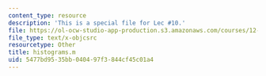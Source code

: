 ```yaml
---
content_type: resource
description: 'This is a special file for Lec #10.'
file: https://ol-ocw-studio-app-production.s3.amazonaws.com/courses/12-540-principles-of-the-global-positioning-system-spring-2012/5477bd9535bb040497f3844cf45c01a4_histograms.m
file_type: text/x-objcsrc
resourcetype: Other
title: histograms.m
uid: 5477bd95-35bb-0404-97f3-844cf45c01a4
---
```

